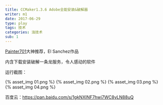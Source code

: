 ```yaml
---
title: CCMaker1.3.6 Adobe全能安装&破解器
writer: m1
date: 2017-06-29
type: play
tags: 技术
categories: 浊技术
sub: 1
---
```


[Painter701](https://twitter.com/painter701)大神推荐，El Sanchez作品

内含下载安装破解一条龙服务，令人感动的软件

运行截图：

{% asset_img 01.png %}
{% asset_img 02.png %}
{% asset_img 03.png %}
{% asset_img 04.png %}

百度云：<https://pan.baidu.com/s/1gkNXINF7hwi7WC8yLN88uQ>